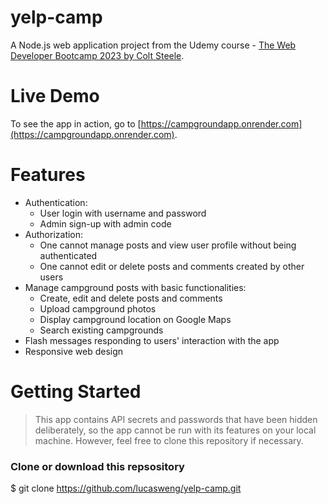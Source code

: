 # yelp-camp
A Node.js web application project from the Udemy course - [The Web Developer Bootcamp 2023 by Colt Steele](https://www.udemy.com/course/the-web-developer-bootcamp/).
# Live Demo
To see the app in action, go to [https://campgroundapp.onrender.com](https://campgroundapp.onrender.com).
# Features
  - Authentication:
    - User login with username and password
    - Admin sign-up with admin code
  - Authorization:
    - One cannot manage posts and view user profile without being authenticated
    - One cannot edit or delete posts and comments created by other users
  - Manage campground posts with basic functionalities:
    - Create, edit and delete posts and comments
    - Upload campground photos
    - Display campground location on Google Maps
    - Search existing campgrounds
  - Flash messages responding to users' interaction with the app
  - Responsive web design

# Getting Started
> This app contains API secrets and passwords that have been hidden deliberately, so the app cannot be run with its features on your local machine. However, feel free to clone this repository if necessary.
### Clone or download this repsository
$ git clone https://github.com/lucasweng/yelp-camp.git


